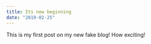 ```yaml
---
title: Its new beginning
date: "2019-02-25"
---
```


This is my first post on my new fake blog! How exciting!